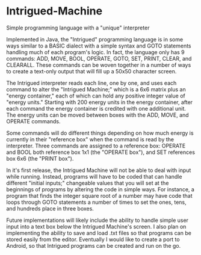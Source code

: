 # Intrigued-Machine
Simple programming language with a "unique" interpreter

Implemented in Java, the "Intrigued" programming language is in some ways similar to a BASIC dialect with a simple syntax and GOTO statements handling much of each program's logic. In fact, the language only has 9 commands: ADD, MOVE, BOOL, OPERATE, GOTO, SET, PRINT, CLEAR, and CLEARALL. These commands can be woven together in a number of ways to create a text-only output that will fill up a 50x50 character screen.

The Intrigued interpreter reads each line, one by one, and uses each command to alter the "Intrigued Machine;" which is a 6x6 matrix plus an "energy container," each of which can hold any positive integer value of "energy units." Starting with 200 energy units in the energy container, after each command the energy container is credited with one additional unit. The energy units can be moved between boxes with the ADD, MOVE, and OPERATE commands.  

Some commands will do different things depending on how much energy is currently in their "reference box" when the command is read by the interpreter. Three commands are assigned to a reference box: OPERATE and BOOL both reference box 1x1 (the "OPERATE box"), and SET references box 6x6 (the "PRINT box"). 

In it's first release, the Intrigued Machine will not be able to deal with input while running. Instead, programs will have to be coded that can handle different "initial inputs;" changeable values that you will set at the beginnings of programs by altering the code in simple ways. For instance, a program that finds the integer square root of a number may have code that loops through GOTO statements a number of times to set the ones, tens, and hundreds place in three boxes.  

Future implementations will likely include the ability to handle simple user input into a text box below the Intrigued Machine's screen. I also plan on implementing the ability to save and load .txt files so that programs can be stored easily from the editor. Eventually I would like to create a port to Android, so that Intrigued programs can be created and run on the go.

